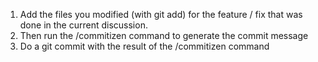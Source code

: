 1. Add the files you modified (with git add) for the feature / fix that was done in the current discussion.
2. Then run the /commitizen command to generate the commit message
3. Do a git commit with the result of the /commitizen command